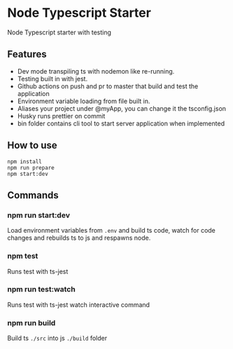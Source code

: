 # Node Typescript Starter

Node Typescript starter with testing

## Features

- Dev mode transpiling ts with nodemon like re-running.
- Testing built in with jest.
- Github actions on push and pr to master that build and test the application
- Environment variable loading from file built in.
- Aliases your project under @myApp, you can change it the tsconfig.json
- Husky runs prettier on commit
- bin folder contains cli tool to start server application when implemented

## How to use

`npm install`  
`npm run prepare`  
`npm start:dev`

## Commands

### npm run start:dev

Load environment variables from `.env` and build ts code, watch for code changes and rebuilds ts to js and respawns node.

### npm test

Runs test with ts-jest

### npm run test:watch

Runs test with ts-jest watch interactive command

### npm run build

Build ts `./src` into js `./build` folder
